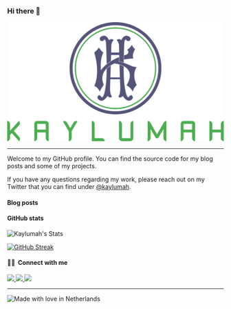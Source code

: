 ### Hi there 👋

![Kaylumah Logo](logo.svg)

---
Welcome to my GitHub profile. You can find the source code for my blog posts and some of my projects.

If you have any questions regarding my work, please reach out on my Twitter that you can find under [@kaylumah](https://twitter.com/kaylumah).

#### Blog posts
<!-- BLOG-POST-LIST:START -->
<!-- BLOG-POST-LIST:END -->

#### GitHub stats

![Kaylumah's Stats](https://github-readme-stats.vercel.app/api?username=Kaylumah&show_icons=true&theme=bear)

[![GitHub Streak](https://github-readme-streak-stats.herokuapp.com?user=kaylumah&theme=bear)](https://git.io/streak-stats)

#### 🤝🏻 &nbsp;Connect with me

<a href="https://kaylumah.nl">
    <img src="https://img.shields.io/badge/-kaylumah.nl-3423A6?style=flat-square&logo=Google-Chrome&logoColor=white"/>
</a>
<a href="https://www.linkedin.com/in/maxhamulyak">
    <img src="https://img.shields.io/badge/-maxhamulyak-0077B5?style=flat-square&logo=Linkedin&logoColor=white"/>
</a>
<a href="mailto:max@kaylumah.nl">
    <img src="https://img.shields.io/badge/-max@kaylumah.nl-D14836?style=flat-square&logo=Gmail&logoColor=white"/>
</a>


---
![Made with love in Netherlands](https://madewithlove.now.sh/nl?heart=true&template=for-the-badge)




<!--
**maxhamulyak/maxhamulyak** is a ✨ _special_ ✨ repository because its `README.md` (this file) appears on your GitHub profile.

Here are some ideas to get you started:

- 🔭 I’m currently working on ...
- 🌱 I’m currently learning ...
- 👯 I’m looking to collaborate on ...
- 🤔 I’m looking for help with ...
- 💬 Ask me about ...
- 📫 How to reach me: ...
- 😄 Pronouns: ...
- ⚡ Fun fact: ...
-->

<!-- https://docs.github.com/en/github/setting-up-and-managing-your-github-profile/managing-your-profile-readme

https://towardsdatascience.com/build-a-stunning-readme-for-your-github-profile-9b80434fe5d7

https://javascript.plainenglish.io/how-to-create-an-awesome-github-profile-readme-a474d5b45645

https://dev.to/diogorodrigues/creating-amazing-github-profiles-readme-5h31

https://github.com/coderjojo/creative-profile-readme

https://github.com/abhisheknaiidu/awesome-github-profile-readme -->